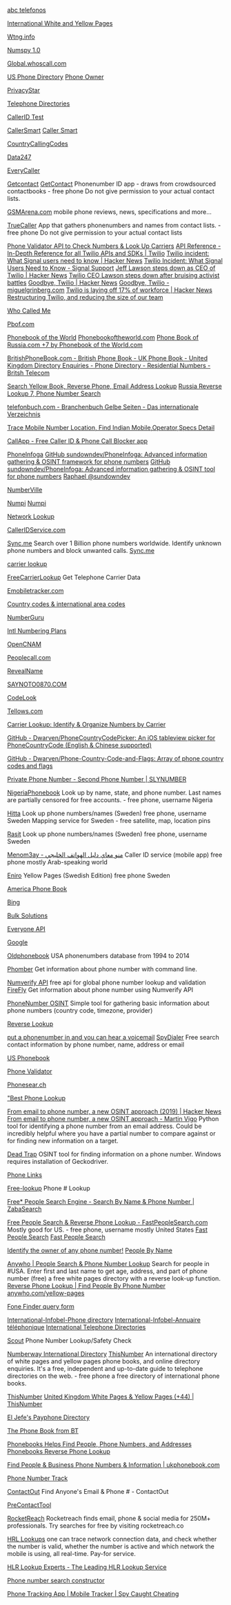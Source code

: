 
[abc telefonos](https://www.abctelefonos.com/)

[International White and Yellow Pages](https://www.wayp.com/)

[Wtng.info](https://www.wtng.info/)

[Numspy 1.0](https://bhattsameer.github.io/numspy)

[Global.whoscall.com](https://global.whoscall.com/)

[US Phone Directory](https://phoneowner.com/)
[Phone Owner](https://phoneowner.com/phone/%3CNUMBER%3E)

[PrivacyStar](https://privacystar.com/)

[Telephone Directories](https://telephonedirectories.us/)

[CallerID Test](https://www.calleridtest.com/)

[CallerSmart](https://www.callersmart.com/)
[Caller Smart](https://www.callersmart.com/phone-number/%3CNUMBER%3E)

[CountryCallingCodes](https://www.countrycallingcodes.com/)

[Data247](https://www.data247.com/)

[EveryCaller](https://www.everycaller.com/)

[Getcontact](https://www.getcontact.com/)
[GetContact](https://www.getcontact.com/en/)
Phonenumber ID app - draws from crowdsourced contactbooks - free
phone
Do not give permission to your actual contact lists.

[GSMArena.com](https://www.gsmarena.com/)
mobile phone reviews, news, specifications and more...

[TrueCaller](https://www.truecaller.com/)
App that gathers phonenumbers and names from contact lists. - free
phone
Do not give permission to your actual contact lists

[Phone Validator API to Check Numbers & Look Up Carriers](https://www.twilio.com/lookup)
[API Reference - In-Depth Reference for all Twilio APIs and SDKs | Twilio](https://www.twilio.com/docs/api)
[Twilio incident: What Signal users need to know | Hacker News](https://news.ycombinator.com/item?id=32472412)
[Twilio Incident: What Signal Users Need to Know - Signal Support](https://support.signal.org/hc/en-us/articles/4850133017242-Twilio-Incident-What-Signal-Users-Need-to-Know)
[Jeff Lawson steps down as CEO of Twilio | Hacker News](https://news.ycombinator.com/item?id=38912497)
[Twilio CEO Lawson steps down after bruising activist battles](https://www.cnbc.com/2024/01/08/twilio-ceo-lawson-steps-down-after-bruising-activist-battles.html)
[Goodbye, Twilio | Hacker News](https://news.ycombinator.com/item?id=36382361)
[Goodbye, Twilio - miguelgrinberg.com](https://blog.miguelgrinberg.com/post/goodbye-twilio)
[Twilio is laying off 17% of workforce | Hacker News](https://news.ycombinator.com/item?id=34773865)
[Restructuring Twilio, and reducing the size of our team](https://www.twilio.com/en-us/blog/restructuring-twilio)

[Who Called Me](https://www.whocalledme.com/)

[Pbof.com](https://pbof.com/)

[Phonebook of the World](https://phonebookoftheworld.com/)
[Phonebookoftheworld.com](http://phonebookoftheworld.com/whitepages)
[Phone Book of Russia.com +7 by Phonebook of the World.com](https://phonebookoftheworld.com/russia)

[BritishPhoneBook.com - British Phone Book - UK Phone Book - United Kingdom Directory Enquiries - Phone Directory - Residential Numbers - Britsh Telecom](https://www.britishphonebook.com/)

[Search Yellow Book, Reverse Phone, Email Address Lookup](https://www.searchyellowdirectory.com/)
[Russia Reverse Lookup 7, Phone Number Search](https://www.searchyellowdirectory.com/reverse-phone/7)

[telefonbuch.com - Branchenbuch Gelbe Seiten - Das internationale Verzeichnis](https://www.telefonbuch.com/de)

[Trace Mobile Number Location, Find Indian Mobile,Operator,Specs Detail](https://bmobile.in/)

[CallApp - Free Caller ID & Phone Call Blocker app](https://callapp.com/)

[PhoneInfoga](https://demo.phoneinfoga.crvx.fr/#/)
[GitHub sundowndev/PhoneInfoga: Advanced information gathering & OSINT framework for phone numbers](https://github.com/sundowndev/PhoneInfoga)
[GitHub sundowndev/PhoneInfoga: Advanced information gathering & OSINT tool for phone numbers](https://github.com/sundowndev/PhoneInfoga.git)
[Raphael @sundowndev](https://crvx.fr/)

[NumberVille](https://numberville.com/)

[Numpi](https://numpi.com/)
[Numpi](https://numpi.com/phone-info/%3CNUMBER%3E)

[Network Lookup](https://portal.aql.com/telecoms/network_lookup.php)

[CallerIDService.com](https://secure.calleridservice.com/)

[Sync.me](https://sync.me/)
Search over 1 Billion phone numbers worldwide. Identify unknown phone numbers and block unwanted calls.
[Sync.me](https://sync.me/search/?number=%3CNUMBER%3E)

[carrier lookup](https://www.carrierlookup.com/)

[FreeCarrierLookup](https://www.freecarrierlookup.com/)
Get Telephone Carrier Data

[Emobiletracker.com](https://www.emobiletracker.com/)

[Country codes & international area codes](https://www.howtocallabroad.com/)

[NumberGuru](https://www.numberguru.com/)

[Intl Numbering Plans](https://www.numberingplans.com/)

[OpenCNAM](https://www.opencnam.com/)

[Peoplecall.com](https://www.peoplecall.com/)

[RevealName](https://www.revealname.com/)

[SAYNOTO0870.COM](https://www.saynoto0870.com/search.php)

[CodeLook](https://www.telecom-tariffs.co.uk/codelook.htm)

[Tellows.com](https://www.tellows.com/)

[Carrier Lookup: Identify & Organize Numbers by Carrier](https://www.textmagic.com/free-tools/carrier-lookup)

[GitHub - Dwarven/PhoneCountryCodePicker: An iOS tableview picker for PhoneCountryCode (English & Chinese supported)](https://github.com/Dwarven/PhoneCountryCodePicker)

[GitHub - Dwarven/Phone-Country-Code-and-Flags: Array of phone country codes and flags](https://github.com/Dwarven/Phone-Country-Code-and-Flags)

[Private Phone Number - Second Phone Number | SLYNUMBER](https://slynumber.com/)

[NigeriaPhonebook](https://nigeriaphonebook.com/)
Look up by name, state, and phone number. Last names are partially censored for free accounts. - free
phone, username
Nigeria

[Hitta](https://www.hitta.se/)
Look up phone numbers/names (Sweden)
free
phone, username
Sweden
Mapping service for Sweden - free
satellite, map, location pins

[Rasit](https://www.ratsit.se/)
Look up phone numbers/names (Sweden)
free
phone, username
Sweden

[Menom3ay - منو معاي دليل الهواتف الخليجي](https://menom3ay.com/home.php)
Caller ID service (mobile app)
free
phone
mostly Arab-speaking world

[Eniro](https://www.eniro.se/)
Yellow Pages (Swedish Edition)
free
phone
Sweden

[America Phone Book](http://www.americaphonebook.com/reverse.php?number=%3CNUMBER%3E)

[Bing](https://www.bing.com/search?q=%3CNUMBER%3E)

[Bulk Solutions](http://bulkcnam.com/)

[Everyone API](http://everyoneapi.com/)

[Google](https://www.google.com/search?q=%3CNUMBER%3E)

[Oldphonebook](http://www.oldphonebook.com/)
USA phonenumbers database from 1994 to 2014

[Phomber](https://github.com/s41r4j/phomber)
Get information about phone number with command line.

[Numverify API](https://numverify.com/)
free api for global phone number lookup and validation
[FireFly](https://github.com/Lexxrt/FireFly)
Get information about phone number using Numverify API

[PhoneNumber OSINT](https://github.com/spider863644/PhoneNumber-OSINT)
Simple tool for gathering basic information about phone numbers (country code, timezone, provider)

[Reverse Lookup](https://reverse-lookup.co/%3CNUMBER%3E)

[put a phonenumber in and you can hear a voicemail](http://www.spydialer.com)
[SpyDialer](https://www.spydialer.com/)
Free search contact information by phone number, name, address or email

[US Phonebook](https://www.usphonebook.com/%3CNUMBER%3E)

[Phone Validator](https://phonevalidator.com/)

[Phonesear.ch](https://phonesear.ch/)

["Best Phone Lookup](https://phonesearch.us/login.php)

[From email to phone number, a new OSINT approach (2019) | Hacker News](https://news.ycombinator.com/item?id=38290613)
[From email to phone number, a new OSINT approach - Martin Vigo](https://www.martinvigo.com/email2phonenumber/)
Python tool for identifying a phone number from an email address.
Could be incredibly helpful where you have a partial number to compare against or for finding new information on a target.

[Dead Trap](https://github.com/Chr0m0s0m3s/DeadTrap)
OSINT tool for finding information on a phone number.
Windows requires installation of Geckodriver.

[Phone Links](http://www.dvorak.org/phonelinks.htm)

[Free-lookup](https://www.free-lookup.net/)
Phone # Lookup

[Free* People Search Engine - Search By Name & Phone Number | ZabaSearch](https://www.zabasearch.com/)

[Free People Search & Reverse Phone Lookup - FastPeopleSearch.com](https://www.fastpeoplesearch.com/)
Mostly good for US. - free
phone, username
mostly United States
[Fast People Search](https://www.fastpeoplesearch.com/name/%3CFIRSTNAME-LASTNAME%3E)
[Fast People Search](https://www.fastpeoplesearch.com/%3CNUMBER%3E)

[Identify the owner of any phone number!](https://www.peoplebyname.com/)
[People By Name](https://www.peoplebyname.com/people/%3CFIRSTNAME%3E-%3CLASTNAME%3E)

[Anywho | People Search & Phone Number Lookup](https://www.anywho.com/)
Search for people in #USA. Enter first and last name to get age, address, and part of phone number (free)
a free white pages directory with a reverse look-up function.
[Reverse Phone Lookup | Find People By Phone Number](https://www.anywho.com/reverse-phone-lookup/)
[anywho.com/yellow-pages](https://www.anywho.com/yellow-pages)

[Fone Finder query form](http://www.fonefinder.net/)

[International-Infobel-Phone directory](https://www.infobel.com/)
[International-Infobel-Annuaire téléphonique](https://www.infobel.com/fr/world)
[International Telephone Directories](http://www.infobel.com/en/world)

[Scout](https://www.scout.tel/phone-number-lookup)
Phone Number Lookup/Safety Check

[Numberway International Directory](https://www.numberway.com/)
[ThisNumber](https://sur.ly/o/numberway.com/AA000014)
An international directory of white pages and yellow pages phone books, and online directory enquiries. It's a free, independent and up-to-date guide to telephone directories on the web. - free
phone
a free directory of international phone books.

[ThisNumber](https://www.thisnumber.com/)
[United Kingdom White Pages & Yellow Pages (+44) | ThisNumber](https://www.thisnumber.com/uk)

[El Jefe's Payphone Directory](https://www.payphone-directory.org/)

[The Phone Book from BT](https://www.thephonebook.bt.com/)

[Phonebooks Helps Find People, Phone Numbers, and Addresses](https://www.phonebooks.com/)
[Phonebooks Reverse Phone Lookup](https://www.phonebooks.com/reverse-phone-book.html)

[Find People & Business Phone Numbers & Information | ukphonebook.com](https://www.ukphonebook.com/)

[Phone Number Track](https://www.phonenumbertrack.com/)

[ContactOut](https://contactout.com/)
Find Anyone's Email & Phone # - ContactOut

[PreContactTool](https://www.precontacttool.com/)

[RocketReach](https://rocketreach.co/)
Rocketreach finds email, phone & social media for 250M+ professionals. Try searches for free by visiting rocketreach.co

[HRL Lookups](https://www.hlr-lookups.com/en/start)
one can trace network connection data, and check whether the number is valid, whether the number is active and which network the mobile is using, all real-time. Pay-for service.

[HLR Lookup Experts - The Leading HLR Lookup Service](https://www.hlrlookup.com/)

[Phone number search constructor](https://cipher387.github.io/phonenumberqueryconstructor/)

[Phone Tracking App | Mobile Tracker | Spy Caught Cheating](https://spouseware.net/)
